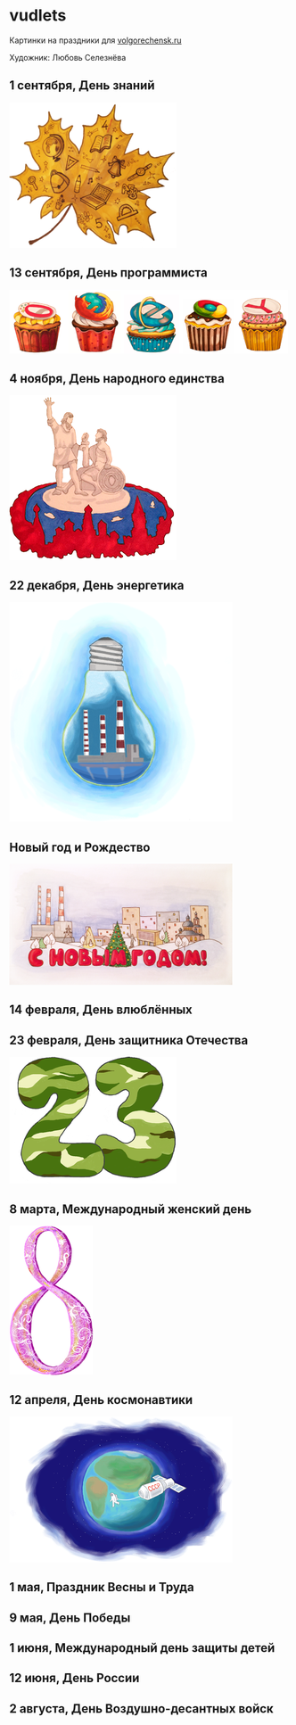 # vudlets
Картинки на праздники для [volgorechensk.ru](http://volgorechensk.ru)

Художник: Любовь Селезнёва

## 1 сентября, День знаний
<img src="images/1_sep.png" />

## 13 сентября, День программиста
<img src="images/13_sep_prog_day.png" />

## 4 ноября, День народного единства
<img src="images/4_nov.png" />

## 22 декабря, День энергетика
<img src="images/22_dec.png" />

## Новый год и Рождество
<img src="images/new_year.png" />

## 14 февраля, День влюблённых

## 23 февраля, День защитника Отечества
<img src="images/23_feb.png" />

## 8 марта, Международный женский день
<img src="images/8_mar.png" />

## 12 апреля, День космонавтики
<img src="images/12_apr.png" />

## 1 мая, Праздник Весны и Труда

## 9 мая, День Победы

## 1 июня, Международный день защиты детей

## 12 июня, День России

## 2 августа, День Воздушно-десантных войск
